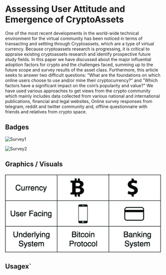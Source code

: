 
# Assessing User Attitude and Emergence of CryptoAssets

One of the most recent developments in the world-wide technical environment for the virtual community has been
noticed in terms of transacting and settling through Cryptoassets,
which are a type of virtual currency. Because cryptoassets research is progressing, it is critical to appraise existing cryptoassets
research and identify prospective future study fields. In this paper
we have discussed about the major influential adoption factors
for crypto and the challenges faced, summing up to the future
scope and survey results of the asset class. Furthermore, this
article seeks to answer two difficult questions: ”What are the
foundations on which online users choose to use and/or mine
their cryptocurrency?” and ”Which factors have a significant
impact on the coin’s popularity and value?” We have used
various approaches to get views from the crypto community
which mainly includes data collected from various national and
international publications, financial and legal websites, Online
survey responses from telegram, reddit and twitter community
and, offline questionnaire with friends and relatives from crypto
space.

## Badges

![Survey1](https://img.shields.io/badge/Survey-Active-brightgreen)

![Survey2](https://img.shields.io/badge/Survey-Passive-blue) 

## Graphics / Visuals

![](https://github.com/KaranHYFT/CryptoAssets/blob/main/intro1.png)

## Usagex`
